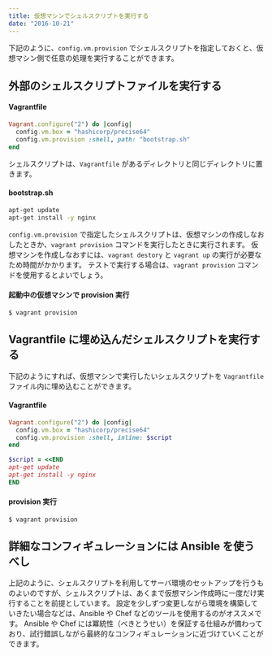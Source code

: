 ```yaml
---
title: 仮想マシンでシェルスクリプトを実行する
date: "2016-10-21"
---
```


下記のように、`config.vm.provision` でシェルスクリプトを指定しておくと、仮想マシン側で任意の処理を実行することができます。


外部のシェルスクリプトファイルを実行する
----

#### Vagrantfile

```ruby
Vagrant.configure("2") do |config|
  config.vm.box = "hashicorp/precise64"
  config.vm.provision :shell, path: "bootstrap.sh"
end
```

シェルスクリプトは、`Vagrantfile` があるディレクトリと同じディレクトリに置きます。

#### bootstrap.sh

```sh
apt-get update
apt-get install -y nginx
```

`config.vm.provision` で指定したシェルスクリプトは、仮想マシンの作成しなおしたときか、`vagrant provision` コマンドを実行したときに実行されます。
仮想マシンを作成しなおすには、`vagrant destory` と `vagrant up` の実行が必要なため時間がかかります。
テストで実行する場合は、`vagrant provision` コマンドを使用するとよいでしょう。

#### 起動中の仮想マシンで provision 実行

```
$ vagrant provision
```


Vagrantfile に埋め込んだシェルスクリプトを実行する
----

下記のようにすれば、仮想マシンで実行したいシェルスクリプトを `Vagrantfile` ファイル内に埋め込むことができます。

#### Vagrantfile

```ruby
Vagrant.configure("2") do |config|
  config.vm.box = "hashicorp/precise64"
  config.vm.provision :shell, inline: $script
end

$script = <<END
apt-get update
apt-get install -y nginx
END
```

#### provision 実行

```
$ vagrant provision
```

詳細なコンフィギュレーションには Ansible を使うべし
----

上記のように、シェルスクリプトを利用してサーバ環境のセットアップを行うものよいのですが、シェルスクリプトは、あくまで仮想マシン作成時に一度だけ実行することを前提としています。
設定を少しずつ変更しながら環境を構築していきたい場合などは、Ansible や Chef などのツールを使用するのがオススメです。
Ansible や Chef には冪統性（べきとうせい）を保証する仕組みが備わっており、試行錯誤しながら最終的なコンフィギュレーションに近づけていくことができます。

